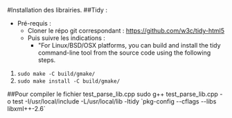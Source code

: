 #Installation des librairies.
##Tidy :

- Pré-requis :
  - Cloner le répo git correspondant : https://github.com/w3c/tidy-html5
  - Puis suivre les indications : 
    - "For Linux/BSD/OSX platforms, you can build and install the tidy command-line tool from the source code using the following steps.

1. `sudo make -C build/gmake/`
2. `sudo make install -C build/gmake/`

##Pour compiler le fichier test_parse_lib.cpp
sudo g++ test_parse_lib.cpp -o test -I/usr/local/include  -L/usr/local/lib -ltidy \`pkg-config --cflags --libs libxml++-2.6\`

